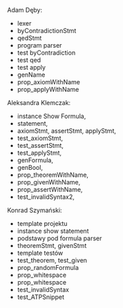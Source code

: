 Adam Dęby:
- lexer
- byContradictionStmt
- qedStmt
- program parser
- test byContradiction
- test qed
- test apply
- genName
- prop_axiomWithName
- prop_applyWithName

Aleksandra Klemczak:
- instance Show Formula,
- statement,
- axiomStmt, assertStmt, applyStmt,
- test_axiomStmt,
- test_assertStmt,
- test_applyStmt,
- genFormula,
- genBool,
- prop_theoremWithName,
- prop_givenWithName,
- prop_assertWithName,
- test_invalidSyntax2,

Konrad Szymański:
- template projektu
- instance show statement
- podstawy pod formula parser
- theoremStmt, givenStmt
- template testów
- test_theorem, test_given
- prop_randomFormula
- prop_whitespace
-  prop_whitespace
-  test_invalidSyntax
-  test_ATPSnippet
